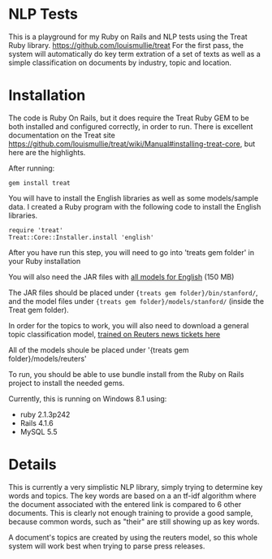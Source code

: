 NLP Tests
=========
This is a playground for my Ruby on Rails and NLP tests using the Treat Ruby library.  https://github.com/louismullie/treat  For the first pass, the system will automatically do key term extration of a set of texts as well as a simple classification on documents by industry, topic and location. 

Installation
=========
The code is Ruby On Rails, but it does require the Treat Ruby GEM to be both installed and configured correctly, in order to run.
There is excellent documentation on the Treat site https://github.com/louismullie/treat/wiki/Manual#installing-treat-core, but here are the highlights.

After running:

    gem install treat
    
You will have to install the English libraries as well as some models/sample data.  I created a Ruby program with the following code to install the English libraries.

    require 'treat'
    Treat::Core::Installer.install 'english'

After you have run this step, you will need to go into 'treats gem folder' in your Ruby installation
    
You will also need the JAR files with [all models for English](http://louismullie.com/treat/stanford-core-nlp-english.zip) (150 MB)
   
The JAR files should be placed under `{treats gem folder}/bin/stanford/`, and the model files under `{treats gem folder}/models/stanford/` (inside the Treat gem folder).

In order for the topics to work, you will also need to download a general topic classification model, [trained on Reuters news tickets here](http://louismullie.com/treat/reuters/) 

All of the models shoule be placed under '{treats gem folder}/models/reuters'

To run, you should be able to use bundle install from the Ruby on Rails project to install the needed gems. 

Currently, this is running on Windows 8.1 using:
- ruby 2.1.3p242
- Rails 4.1.6
- MySQL 5.5

Details
=========
This is currently a very simplistic NLP library, simply trying to determine key words and topics.  The key words are based on a an tf-idf algorithm where the document associated with the entered link is compared to 6 other documents.  This is clearly not enough training to provide a good sample, because common words, such as "their" are still showing up as key words.

A document's topics are created by using the reuters model, so this whole system will work best when trying to parse press releases.


   
